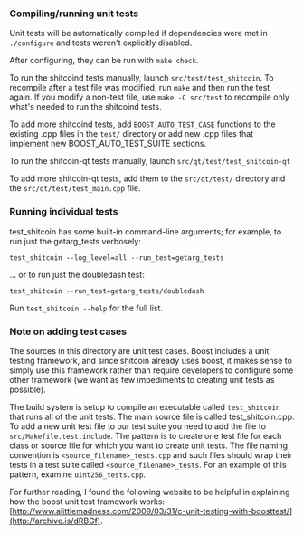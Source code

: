 ### Compiling/running unit tests

Unit tests will be automatically compiled if dependencies were met in `./configure`
and tests weren't explicitly disabled.

After configuring, they can be run with `make check`.

To run the shitcoind tests manually, launch `src/test/test_shitcoin`. To recompile
after a test file was modified, run `make` and then run the test again. If you
modify a non-test file, use `make -C src/test` to recompile only what's needed
to run the shitcoind tests.

To add more shitcoind tests, add `BOOST_AUTO_TEST_CASE` functions to the existing
.cpp files in the `test/` directory or add new .cpp files that
implement new BOOST_AUTO_TEST_SUITE sections.

To run the shitcoin-qt tests manually, launch `src/qt/test/test_shitcoin-qt`

To add more shitcoin-qt tests, add them to the `src/qt/test/` directory and
the `src/qt/test/test_main.cpp` file.

### Running individual tests

test_shitcoin has some built-in command-line arguments; for
example, to run just the getarg_tests verbosely:

    test_shitcoin --log_level=all --run_test=getarg_tests

... or to run just the doubledash test:

    test_shitcoin --run_test=getarg_tests/doubledash

Run `test_shitcoin --help` for the full list.

### Note on adding test cases

The sources in this directory are unit test cases.  Boost includes a
unit testing framework, and since shitcoin already uses boost, it makes
sense to simply use this framework rather than require developers to
configure some other framework (we want as few impediments to creating
unit tests as possible).

The build system is setup to compile an executable called `test_shitcoin`
that runs all of the unit tests.  The main source file is called
test_shitcoin.cpp. To add a new unit test file to our test suite you need
to add the file to `src/Makefile.test.include`. The pattern is to create
one test file for each class or source file for which you want to create
unit tests.  The file naming convention is `<source_filename>_tests.cpp`
and such files should wrap their tests in a test suite
called `<source_filename>_tests`. For an example of this pattern,
examine `uint256_tests.cpp`.

For further reading, I found the following website to be helpful in
explaining how the boost unit test framework works:
[http://www.alittlemadness.com/2009/03/31/c-unit-testing-with-boosttest/](http://archive.is/dRBGf).

